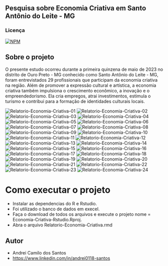 ## Pesquisa sobre Economia Criativa em Santo Antônio do Leite - MG

### Licença  
[![NPM](https://img.shields.io/npm/l/react)](https://github.com/andrei0118/gn-vendas/blob/master/LICENSE)

## Sobre o projeto

O presente estudo ocorreu durante a primeira quinzena de maio de 2023 no distrito de Ouro Preto - MG conhecido como Santo Antônio do Leite - MG, foram entrevistados 29 profissionais que participam da economia criativa na região. Além de promover a expressão cultural e artística, a economia criativa também impulsiona o crescimento econômico, a inovação e o empreendedorismo. Ela cria empregos, atrai investimentos, estimula o turismo e contribui para a formação de identidades culturais locais.

![Relatorio-Economia-Criativa-01](https://github.com/andrei0118/Economia-Criativa-Rstudio/assets/75299828/80366e2a-22c9-41aa-938a-931c297e8df7)
![Relatorio-Economia-Criativa-02](https://github.com/andrei0118/Economia-Criativa-Rstudio/assets/75299828/5ff87626-cfff-4d99-9664-f44139beaaa4)
![Relatorio-Economia-Criativa-03](https://github.com/andrei0118/Economia-Criativa-Rstudio/assets/75299828/41b33b86-9324-4a42-aa48-375db6091e8e)
![Relatorio-Economia-Criativa-04](https://github.com/andrei0118/Economia-Criativa-Rstudio/assets/75299828/c848c65e-e5e7-4482-8541-e57733982e4d)
![Relatorio-Economia-Criativa-05](https://github.com/andrei0118/Economia-Criativa-Rstudio/assets/75299828/3a35d00a-8aa3-4596-9906-9b842cb7f075)
![Relatorio-Economia-Criativa-06](https://github.com/andrei0118/Economia-Criativa-Rstudio/assets/75299828/44d1d831-7e8d-43fe-9d4f-f519097c817c)
![Relatorio-Economia-Criativa-07](https://github.com/andrei0118/Economia-Criativa-Rstudio/assets/75299828/bbf2d2cb-8bc9-4176-aa21-23af4d3f33bc)
![Relatorio-Economia-Criativa-08](https://github.com/andrei0118/Economia-Criativa-Rstudio/assets/75299828/50fbdd0f-15f9-4ceb-b9f0-9d2e38baab03)
![Relatorio-Economia-Criativa-09](https://github.com/andrei0118/Economia-Criativa-Rstudio/assets/75299828/7faeb2ce-cdc0-4e1f-93dd-fa4fcfe803f6)
![Relatorio-Economia-Criativa-10](https://github.com/andrei0118/Economia-Criativa-Rstudio/assets/75299828/2c0f9cbb-3038-4d87-91c3-890d2cb82d86)
![Relatorio-Economia-Criativa-11](https://github.com/andrei0118/Economia-Criativa-Rstudio/assets/75299828/314c7017-ecc6-4633-a75e-33b58bd66e09)
![Relatorio-Economia-Criativa-12](https://github.com/andrei0118/Economia-Criativa-Rstudio/assets/75299828/9614362e-f5ce-402e-b2cc-81cb644331a8)
![Relatorio-Economia-Criativa-13](https://github.com/andrei0118/Economia-Criativa-Rstudio/assets/75299828/6bb4cc08-644f-4b61-8e4e-76e1faf32827)
![Relatorio-Economia-Criativa-14](https://github.com/andrei0118/Economia-Criativa-Rstudio/assets/75299828/f05de440-38b3-42da-8701-e6129f34229e)
![Relatorio-Economia-Criativa-15](https://github.com/andrei0118/Economia-Criativa-Rstudio/assets/75299828/e945bdbe-6665-4feb-ac39-9e7dfbefc5b9)
![Relatorio-Economia-Criativa-16](https://github.com/andrei0118/Economia-Criativa-Rstudio/assets/75299828/4e5a5f34-900c-4653-b8e4-038cc724dde9)
![Relatorio-Economia-Criativa-17](https://github.com/andrei0118/Economia-Criativa-Rstudio/assets/75299828/07774865-b339-4433-807c-c602a1598e6c)
![Relatorio-Economia-Criativa-18](https://github.com/andrei0118/Economia-Criativa-Rstudio/assets/75299828/ff7a3509-6acd-419d-80f9-1988fc271d79)
![Relatorio-Economia-Criativa-19](https://github.com/andrei0118/Economia-Criativa-Rstudio/assets/75299828/67ab4e41-dc09-4b0a-a303-a59cab26f2a4)
![Relatorio-Economia-Criativa-20](https://github.com/andrei0118/Economia-Criativa-Rstudio/assets/75299828/98c0cffd-5d6b-4f07-92ee-00ffeb77bce4)
![Relatorio-Economia-Criativa-21](https://github.com/andrei0118/Economia-Criativa-Rstudio/assets/75299828/de789a57-77a9-42ba-83d1-d0c05c6bd04b)
![Relatorio-Economia-Criativa-22](https://github.com/andrei0118/Economia-Criativa-Rstudio/assets/75299828/9f31d717-53c9-4bcc-87de-6e152f607892)
![Relatorio-Economia-Criativa-23](https://github.com/andrei0118/Economia-Criativa-Rstudio/assets/75299828/337a868d-a230-414a-9abc-90629ce2fbac)
![Relatorio-Economia-Criativa-24](https://github.com/andrei0118/Economia-Criativa-Rstudio/assets/75299828/c03e86aa-f767-48a9-bdb3-aff7c2edaad1)


# Como executar o projeto

- Instalar as dependencias do R e Rstudio.
- Foi utilizado o banco de dados em execel.
- Faça o download de todos os arquivos e execute o projeto nome = Economia-Criativa-Rstudio.Rproj.
- Abra o arquivo Relatorio-Economia-Criativa.rmd




## Autor

- Andrei Camilo dos Santos
- https://www.linkedin.com/in/andrei0118-santos
